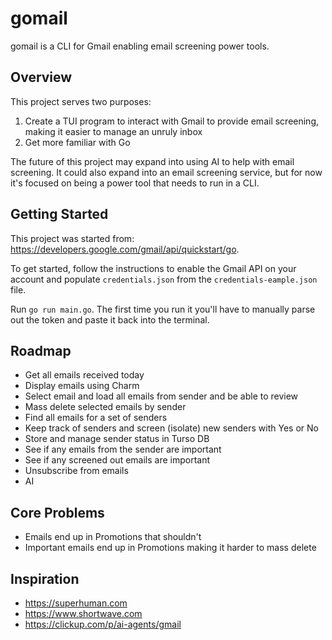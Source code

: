# gomail

gomail is a CLI for Gmail enabling email screening power tools.

## Overview

This project serves two purposes:

1. Create a TUI program to interact with Gmail to provide email screening, making it easier
   to manage an unruly inbox
1. Get more familiar with Go

The future of this project may expand into using AI to help with email screening. It could also
expand into an email screening service, but for now it's focused on being a power tool that needs
to run in a CLI.

## Getting Started

This project was started from: https://developers.google.com/gmail/api/quickstart/go.

To get started, follow the instructions to enable the Gmail API on your account and populate
`credentials.json` from the `credentials-eample.json` file.

Run `go run main.go`. The first time you run it you'll have to manually parse out the token and paste it back
into the terminal.

## Roadmap

- Get all emails received today
- Display emails using Charm
- Select email and load all emails from sender and be able to review
- Mass delete selected emails by sender
- Find all emails for a set of senders
- Keep track of senders and screen (isolate) new senders with Yes or No
- Store and manage sender status in Turso DB
- See if any emails from the sender are important
- See if any screened out emails are important
- Unsubscribe from emails
- AI

## Core Problems

- Emails end up in Promotions that shouldn't
- Important emails end up in Promotions making it harder to mass delete

## Inspiration

- https://superhuman.com
- https://www.shortwave.com
- https://clickup.com/p/ai-agents/gmail
